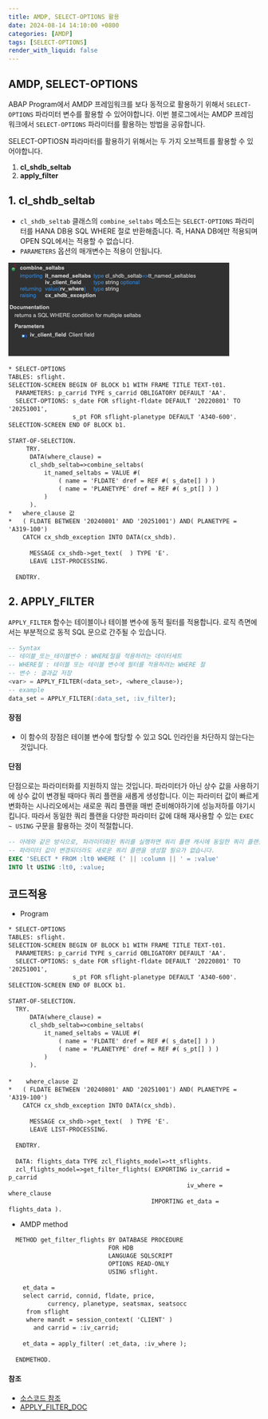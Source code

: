 ```yaml
---
title: AMDP, SELECT-OPTIONS 활용
date: 2024-08-14 14:10:00 +0800
categories: [AMDP]
tags: [SELECT-OPTIONS]
render_with_liquid: false
---
```

## AMDP, SELECT-OPTIONS

ABAP Program에서 AMDP 프레임워크를 보다 동적으로 활용하기 위해서 `SELECT-OPTIONS` 파라미터 변수를 활용할 수 있어야합니다. 이번 블로그에서는 AMDP 프레임워크에서 `SELECT-OPTIONS` 파라미터를 활용하는 방법을 공유합니다.

SELECT-OPTIOSN 파라마터를 활용하기 위해서는 두 가지 오브젝트를 활용할 수 있어야합니다.

1. **cl_shdb_seltab**
2. **apply_filter**

## 1. cl_shdb_seltab

- `cl_shdb_seltab` 클래스의 `combine_seltabs` 메소드는 `SELECT-OPTIONS` 파라미터를 HANA DB용 SQL WHERE 절로 반환해줍니다. 즉, HANA DB에만 적용되며 OPEN SQL에서는 적용할 수 없습니다.
- `PARAMETERS` 옵션의 매개변수는 적용이 안됩니다.

![image.png](../images/2024-08-14-amdp-seloptions/image.png)

```abap
* SELECT-OPTIONS
TABLES: sflight.
SELECTION-SCREEN BEGIN OF BLOCK b1 WITH FRAME TITLE TEXT-t01.
  PARAMETERS: p_carrid TYPE s_carrid OBLIGATORY DEFAULT 'AA'.
  SELECT-OPTIONS: s_date FOR sflight-fldate DEFAULT '20220801' TO '20251001',
                  s_pt FOR sflight-planetype DEFAULT 'A340-600'.
SELECTION-SCREEN END OF BLOCK b1.

START-OF-SELECTION.
	 TRY.
      DATA(where_clause) =
      cl_shdb_seltab=>combine_seltabs(
          it_named_seltabs = VALUE #(
              ( name = 'FLDATE' dref = REF #( s_date[] ) )
              ( name = 'PLANETYPE' dref = REF #( s_pt[] ) )
          )
      ). 
*   where_clause 값 
*   ( FLDATE BETWEEN '20240801' AND '20251001') AND( PLANETYPE = 'A319-100')
    CATCH cx_shdb_exception INTO DATA(cx_shdb).

      MESSAGE cx_shdb->get_text(  ) TYPE 'E'.
      LEAVE LIST-PROCESSING.

  ENDTRY.
```

## 2. APPLY_FILTER

`APPLY_FILTER` 함수는 테이블이나 테이블 변수에 동적 필터를 적용합니다. 로직 측면에서는 부분적으로 동적 SQL 문으로 간주될 수 있습니다. 

```sql
-- Syntax
-- 테이블_또는_테이블변수 : WHERE절을 적용하려는 데이터세트
-- WHERE절 : 테이블 또는 테이블 변수에 필터를 적용하려는 WHERE 절
-- 변수 : 결과값 저장
<var> = APPLY_FILTER(<data_set>, <where_clause>);
-- example
data_set = APPLY_FILTER(:data_set, :iv_filter);
```

#### 장점

- 이 함수의 장점은 테이블 변수에 할당할 수 있고 SQL 인라인을 차단하지 않는다는 것입니다.

#### 단점

단점으로는 파라미터화를 지원하지 않는 것입니다. 파라미터가 아닌 상수 값을 사용하기에 상수 값이 변경될 때마다 쿼리 플랜을 새롭게 생성합니다. 이는 파라미터 값이 빠르게 변화하는 시나리오에서는 새로운 쿼리 플랜을 매번 준비해야하기에 성능저하를 야기시킵니다. 따라서 동일한 쿼리 플랜을 다양한 파라미터 값에 대해 재사용할 수 있는 `EXEC ~ USING` 구문을 활용하는 것이 적절합니다.

```sql
-- 아래와 같은 방식으로, 파라미터화된 쿼리를 실행하면 쿼리 플랜 캐시에 동일한 쿼리 플랜을 유지할 수 있습니다.
-- 파라미터 값이 변경되더라도 새로운 쿼리 플랜을 생성할 필요가 없습니다.
EXEC 'SELECT * FROM :lt0 WHERE (' || :column || ' = :value' 
INTO lt USING :lt0, :value;
```

## 코드적용

- Program

```abap
* SELECT-OPTIONS
TABLES: sflight.
SELECTION-SCREEN BEGIN OF BLOCK b1 WITH FRAME TITLE TEXT-t01.
  PARAMETERS: p_carrid TYPE s_carrid OBLIGATORY DEFAULT 'AA'.
  SELECT-OPTIONS: s_date FOR sflight-fldate DEFAULT '20220801' TO '20251001',
                  s_pt FOR sflight-planetype DEFAULT 'A340-600'.
SELECTION-SCREEN END OF BLOCK b1.

START-OF-SELECTION.
  TRY.
      DATA(where_clause) =
      cl_shdb_seltab=>combine_seltabs(
          it_named_seltabs = VALUE #(
              ( name = 'FLDATE' dref = REF #( s_date[] ) )
              ( name = 'PLANETYPE' dref = REF #( s_pt[] ) )
          )
      ).

*    where_clause 값
*   ( FLDATE BETWEEN '20240801' AND '20251001') AND( PLANETYPE = 'A319-100')
    CATCH cx_shdb_exception INTO DATA(cx_shdb).

      MESSAGE cx_shdb->get_text(  ) TYPE 'E'.
      LEAVE LIST-PROCESSING.

  ENDTRY.

  DATA: flights_data TYPE zcl_flights_model=>tt_sflights.
  zcl_flights_model=>get_filter_flights( EXPORTING iv_carrid = p_carrid
                                                  iv_where = where_clause
                                        IMPORTING et_data = flights_data ).
```

- AMDP method

```abap
  METHOD get_filter_flights BY DATABASE PROCEDURE
                            FOR HDB
                            LANGUAGE SQLSCRIPT
                            OPTIONS READ-ONLY
                            USING sflight.

    et_data =
    select carrid, connid, fldate, price,
           currency, planetype, seatsmax, seatsocc
     from sflight
     where mandt = session_context( 'CLIENT' )
       and carrid = :iv_carrid;

    et_data = apply_filter( :et_data, :iv_where );

  ENDMETHOD.
```



#### 참조

- [소스코드 참조](https://github.com/zzzonghwa/abap_blog/tree/main/amdp/select-options)
- [APPLY_FILTER_DOC](https://help.sap.com/docs/SAP_HANA_PLATFORM/de2486ee947e43e684d39702027f8a94/a09d584807f84477a64d7625ca45b089.html)